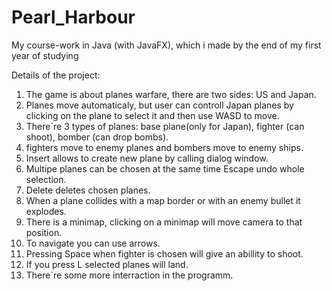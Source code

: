 # Pearl_Harbour
My course-work in Java (with JavaFX), which i made by the end of my first year of studying

Details of the project:
1. The game is about planes warfare, there are two sides: US and Japan.
2. Planes move automaticaly, but user can controll Japan planes by clicking on the plane to select it and then use WASD to move.
3. There`re 3 types of planes: base plane(only for Japan), fighter (can shoot), bomber (can drop bombs).
4. fighters move to enemy planes and bombers move to enemy ships.
5. Insert allows to create new plane by calling dialog window.
6. Multipe planes can be chosen at the same time Escape undo whole selection.
7. Delete deletes chosen planes.
8. When a plane collides with a map border or with an enemy bullet it explodes.
9. There is a minimap, clicking on a minimap will move camera to that position.
10. To navigate you can use arrows.
11. Pressing Space when fighter is chosen will give an abillity to shoot.
12. If you press L selected planes will land.
13. There`re some more interraction in the programm.
